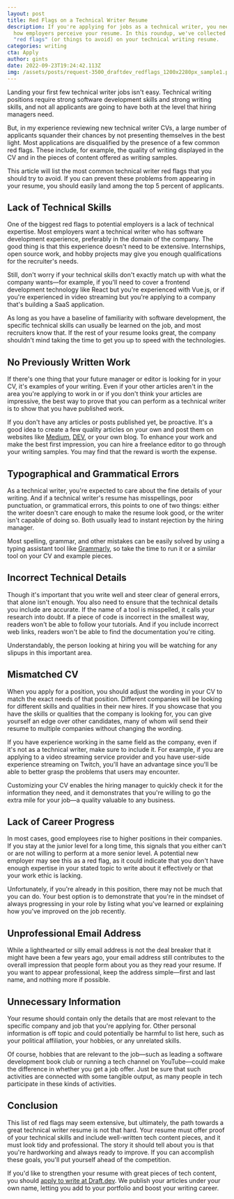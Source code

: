 ```yaml
---
layout: post
title: Red Flags on a Technical Writer Resume
description: If you're applying for jobs as a technical writer, you need to know
  how employers perceive your resume. In this roundup, we've collected several
  "red flags" (or things to avoid) on your technical writing resume.
categories: writing
cta: Apply
author: gints
date: 2022-09-23T19:24:42.113Z
img: /assets/posts/request-3500_draftdev_redflags_1200x2280px_sample1.png
---
```

Landing your first few technical writer jobs isn't easy. Technical writing positions require strong software development skills and strong writing skills, and not all applicants are going to have both at the level that hiring managers need.

But, in my experience reviewing new technical writer CVs, a large number of applicants squander their chances by not presenting themselves in the best light. Most applications are disqualified by the presence of a few common red flags. These include, for example, the quality of writing displayed in the CV and in the pieces of content offered as writing samples.

This article will list the most common technical writer red flags that you should try to avoid. If you can prevent these problems from appearing in your resume, you should easily land among the top 5 percent of applicants.

## Lack of Technical Skills

One of the biggest red flags to potential employers is a lack of technical expertise. Most employers want a technical writer who has software development experience, preferably in the domain of the company. The good thing is that this experience doesn't need to be extensive. Internships, open source work, and hobby projects may give you enough qualifications for the recruiter's needs.

Still, don't worry if your technical skills don't exactly match up with what the company wants—for example, if you'll need to cover a frontend development technology like React but you're experienced with Vue.js, or if you're experienced in video streaming but you're applying to a company that's building a SaaS application.

As long as you have a baseline of familiarity with software development, the specific technical skills can usually be learned on the job, and most recruiters know that. If the rest of your resume looks great, the company shouldn't mind taking the time to get you up to speed with the technologies.

## No Previously Written Work

If there's one thing that your future manager or editor is looking for in your CV, it's examples of your writing. Even if your other articles aren't in the area you're applying to work in or if you don't think your articles are impressive, the best way to prove that you can perform as a technical writer is to show that you have published work.

If you don't have any articles or posts published yet, be proactive. It's a good idea to create a few quality articles on your own and post them on websites like [Medium](https://medium.com/), [DEV](https://dev.to/), or your own blog. To enhance your work and make the best first impression, you can hire a freelance editor to go through your writing samples. You may find that the reward is worth the expense.

## Typographical and Grammatical Errors

As a technical writer, you're expected to care about the fine details of your writing. And if a technical writer's resume has misspellings, poor punctuation, or grammatical errors, this points to one of two things: either the writer doesn't care enough to make the resume look good, or the writer isn't capable of doing so. Both usually lead to instant rejection by the hiring manager.

Most spelling, grammar, and other mistakes can be easily solved by using a typing assistant tool like [Grammarly](https://www.grammarly.com/), so take the time to run it or a similar tool on your CV and example pieces.

## Incorrect Technical Details

Though it's important that you write well and steer clear of general errors, that alone isn't enough. You also need to ensure that the technical details you include are accurate. If the name of a tool is misspelled, it calls your research into doubt. If a piece of code is incorrect in the smallest way, readers won't be able to follow your tutorials. And if you include incorrect web links, readers won't be able to find the documentation you're citing.

Understandably, the person looking at hiring you will be watching for any slipups in this important area.

## Mismatched CV

When you apply for a position, you should adjust the wording in your CV to match the exact needs of that position. Different companies will be looking for different skills and qualities in their new hires. If you showcase that you have the skills or qualities that the company is looking for, you can give yourself an edge over other candidates, many of whom will send their resume to multiple companies without changing the wording.

If you have experience working in the same field as the company, even if it's not as a technical writer, make sure to include it. For example, if you are applying to a video streaming service provider and you have user-side experience streaming on Twitch, you'll have an advantage since you'll be able to better grasp the problems that users may encounter.

Customizing your CV enables the hiring manager to quickly check it for the information they need, and it demonstrates that you're willing to go the extra mile for your job—a quality valuable to any business.

## Lack of Career Progress

In most cases, good employees rise to higher positions in their companies. If you stay at the junior level for a long time, this signals that you either can't or are not willing to perform at a more senior level. A potential new employer may see this as a red flag, as it could indicate that you don't have enough expertise in your stated topic to write about it effectively or that your work ethic is lacking.

Unfortunately, if you're already in this position, there may not be much that you can do. Your best option is to demonstrate that you're in the mindset of always progressing in your role by listing what you've learned or explaining how you've improved on the job recently.

## Unprofessional Email Address

While a lighthearted or silly email address is not the deal breaker that it might have been a few years ago, your email address still contributes to the overall impression that people form about you as they read your resume. If you want to appear professional, keep the address simple—first and last name, and nothing more if possible.

## Unnecessary Information

Your resume should contain only the details that are most relevant to the specific company and job that you're applying for. Other personal information is off topic and could potentially be harmful to list here, such as your political affiliation, your hobbies, or any unrelated skills.

Of course, hobbies that are relevant to the job—such as leading a software development book club or running a tech channel on YouTube—could make the difference in whether you get a job offer. Just be sure that such activities are connected with some tangible output, as many people in tech participate in these kinds of activities.

## Conclusion

This list of red flags may seem extensive, but ultimately, the path towards a great technical writer resume is not that hard. Your resume must offer proof of your technical skills and include well-written tech content pieces, and it must look tidy and professional. The story it should tell about you is that you're hardworking and always ready to improve. If you can accomplish these goals, you'll put yourself ahead of the competition.

If you'd like to strengthen your resume with great pieces of tech content, you should [apply to write at Draft.dev](https://draft.dev/write). We publish your articles under your own name, letting you add to your portfolio and boost your writing career.
